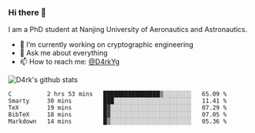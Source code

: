 ### Hi there 👋

I am a PhD student at Nanjing University of Aeronautics and Astronautics.

- 🔭 I’m currently working on cryptographic engineering
- 💬 Ask me about everything
- 📫 How to reach me: [@D4rkYg](https://twitter.com/D4rkYg)

![D4rk's github stats](https://github-readme-stats.vercel.app/api?username=dd4rk&show_icons=true&title_color=fff&icon_color=79ff97&text_color=9f9f9f&bg_color=151515)

<!--START_SECTION:waka-->
```text
C          2 hrs 53 mins   ████████████████▒░░░░░░░░   65.09 % 
Smarty     30 mins         ███░░░░░░░░░░░░░░░░░░░░░░   11.41 % 
TeX        19 mins         █▓░░░░░░░░░░░░░░░░░░░░░░░   07.29 % 
BibTeX     18 mins         █▓░░░░░░░░░░░░░░░░░░░░░░░   07.05 % 
Markdown   14 mins         █▒░░░░░░░░░░░░░░░░░░░░░░░   05.36 % 
```
<!--END_SECTION:waka-->

